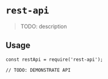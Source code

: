 # `rest-api`

> TODO: description

## Usage

```
const restApi = require('rest-api');

// TODO: DEMONSTRATE API
```
